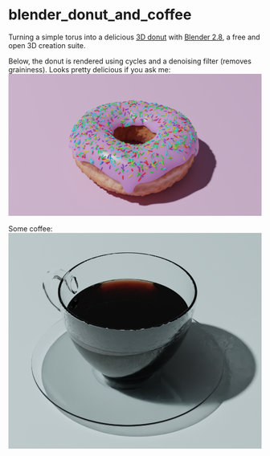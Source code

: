 # blender_donut_and_coffee

Turning a simple torus into a delicious [3D donut](https://www.youtube.com/user/AndrewPPrice/videos) with [Blender 2.8](https://www.blender.org), a free and open 3D creation suite.

Below, the donut is rendered using cycles and a denoising filter (removes graininess). Looks pretty delicious if you ask me:
![Rendered Donut](Level%202/Donut_Texture_Tutorial_bumps_shadow_2.png "Rendered Donut")

Some coffee:
![Rendered Coffee](Level%203/images/cup_coffee_condensation_01.png "Rendered Coffee")
